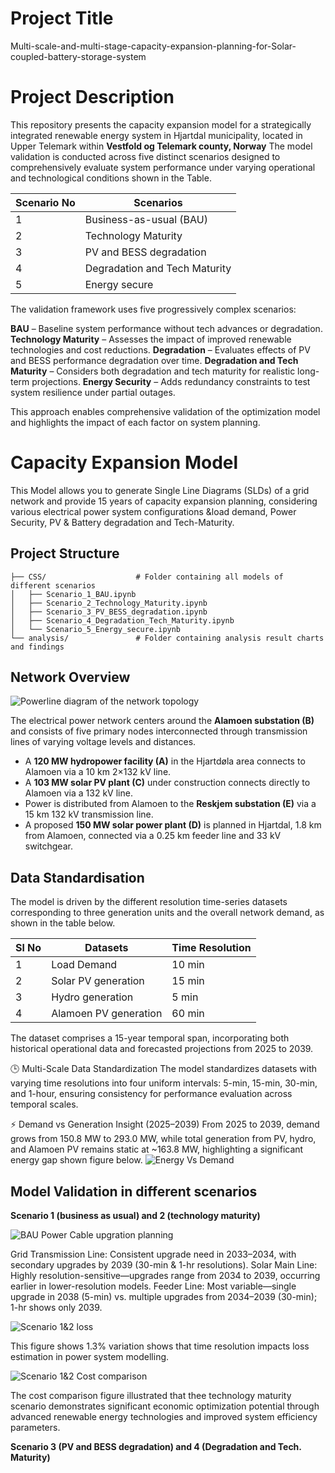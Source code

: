 # Project Title

 Multi-scale-and-multi-stage-capacity-expansion-planning-for-Solar-coupled-battery-storage-system

# Project Description

This repository presents the capacity expansion model for a strategically integrated renewable energy system in Hjartdal municipality, located in Upper Telemark within **Vestfold og Telemark county, Norway**
The model validation is conducted across five distinct scenarios designed to comprehensively evaluate system performance under varying operational and technological conditions shown in the Table.

| **Scenario No** | **Scenarios**                      |
|-----------------|------------------------------------|
| 1               | Business-as-usual (BAU)            |
| 2               | Technology Maturity                |
| 3               | PV and BESS degradation            |
| 4               | Degradation and Tech Maturity      |
| 5               | Energy secure                      |

The validation framework uses five progressively complex scenarios:

**BAU** – Baseline system performance without tech advances or degradation.
**Technology Maturity** – Assesses the impact of improved renewable technologies and cost reductions.
**Degradation** – Evaluates effects of PV and BESS performance degradation over time.
**Degradation and Tech Maturity** – Considers both degradation and tech maturity for realistic long-term projections.
**Energy Security** – Adds redundancy constraints to test system resilience under partial outages.

This approach enables comprehensive validation of the optimization model and highlights the impact of each factor on system planning.

# Capacity Expansion Model

This Model allows you to generate Single Line Diagrams (SLDs) of a grid network and provide 15 years of capacity expansion planning, considering various electrical power system configurations &load demand, Power Security, PV & Battery degradation and Tech-Maturity.

## Project Structure

```
├── CSS/                    # Folder containing all models of different scenarios
│   ├── Scenario_1_BAU.ipynb
│   ├── Scenario_2_Technology_Maturity.ipynb
│   ├── Scenario_3_PV_BESS_degradation.ipynb
│   ├── Scenario_4_Degradation_Tech_Maturity.ipynb
│   └── Scenario_5_Energy_secure.ipynb
└── analysis/               # Folder containing analysis result charts and findings
```
## Network Overview

![Powerline diagram of the network topology](Analysis/power_line_diagram.png)

The electrical power network centers around the **Alamoen substation (B)** and consists of five primary nodes interconnected through transmission lines of varying voltage levels and distances.

- A **120 MW hydropower facility (A)** in the Hjartdøla area connects to Alamoen via a 10 km 2×132 kV line.
- A **103 MW solar PV plant (C)** under construction connects directly to Alamoen via a 132 kV line.
- Power is distributed from Alamoen to the **Reskjem substation (E)** via a 15 km 132 kV transmission line.
- A proposed **150 MW solar power plant (D)** is planned in Hjartdal, 1.8 km from Alamoen, connected via a 0.25 km feeder line and 33 kV switchgear.

## Data Standardisation
The model is driven by the different resolution time-series datasets corresponding to three generation units and the overall network demand, as shown in the table below.

| **Sl No** | **Datasets**            | **Time Resolution** |
|-----------|--------------------------|----------------------|
| 1         | Load Demand              | 10 min               |
| 2         | Solar PV generation      | 15 min               |
| 3         | Hydro generation         | 5 min                |
| 4         | Alamoen PV generation    | 60 min               |
The dataset comprises a 15-year temporal span, incorporating both historical operational data and forecasted projections from 2025 to 2039.

🕒 Multi-Scale Data Standardization
The model standardizes datasets with varying time resolutions into four uniform intervals: 5-min, 15-min, 30-min, and 1-hour, ensuring consistency for performance evaluation across temporal scales.

⚡ Demand vs Generation Insight (2025–2039)
From 2025 to 2039, demand grows from 150.8 MW to 293.0 MW, while total generation from PV, hydro, and Alamoen PV remains static at ~163.8 MW, highlighting a significant energy gap shown figure below.
![Energy Vs Demand](Analysis/electricity_demand_vs_generation_grayscale.png)

## Model Validation in different scenarios

**Scenario 1 (business as usual) and 2 (technology maturity)**

![BAU Power Cable upgration planning](Analysis/BAU_Power_cable_upgration.png)

Grid Transmission Line: Consistent upgrade need in 2033–2034, with secondary upgrades by 2039 (30-min & 1-hr resolutions).
Solar Main Line: Highly resolution-sensitive—upgrades range from 2034 to 2039, occurring earlier in lower-resolution models.
Feeder Line: Most variable—single upgrade in 2038 (5-min) vs. multiple upgrades from 2034–2039 (30-min); 1-hr shows only 2039.

![Scenario 1&2 loss](Analysis/scenario1_2_loss.png)

This figure shows 1.3% variation shows that time resolution impacts loss estimation in power system modelling.

![Scenario 1&2 Cost comparison](Analysis/Cost_contribution_scenario_1_2.png)

The cost comparison figure illustrated that thee technology maturity scenario demonstrates significant economic optimization potential through advanced renewable energy technologies and improved system efficiency parameters.

**Scenario 3 (PV and BESS degradation) and 4 (Degradation and Tech. Maturity)**
